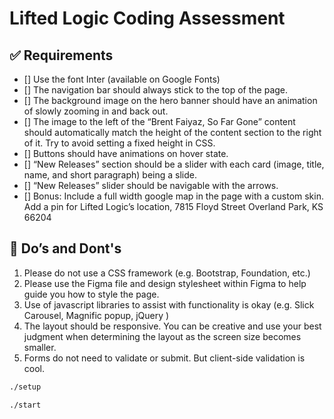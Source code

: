 # Lifted Logic Coding Assessment

## ✅ Requirements

- [] Use the font Inter (available on Google Fonts)
- [] The navigation bar should always stick to the top of the page.
- [] The background image on the hero banner should have an animation of slowly zooming in and back out.
- [] The image to the left of the “Brent Faiyaz, So Far Gone” content should automatically match the height of the content section to the right of it. Try to avoid setting a fixed height in CSS.
- [] Buttons should have animations on hover state.
- [] “New Releases” section should be a slider with each card (image, title, name, and short paragraph) being a slide.
- [] “New Releases” slider should be navigable with the arrows.
- [] Bonus: Include a full width google map in the page with a custom skin. Add a pin for Lifted Logic’s location, 7815 Floyd Street Overland Park, KS 66204

## 🚫 Do’s and Dont's

1. Please do not use a CSS framework (e.g. Bootstrap, Foundation, etc.)
2. Please use the Figma file and design stylesheet within Figma to help guide you how to style the page.
3. Use of javascript libraries to assist with functionality is okay (e.g. Slick Carousel, Magnific popup, jQuery )
4. The layout should be responsive. You can be creative and use your best judgment when determining the layout as the screen size becomes smaller.
5. Forms do not need to validate or submit. But client-side validation is cool.

```bash
./setup
```

```bash
./start
```
